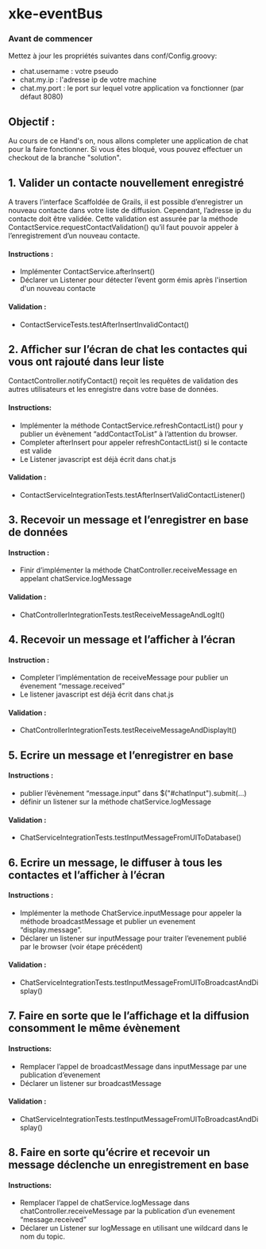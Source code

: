 # xke-eventBus #

### Avant de commencer ###

Mettez à jour les propriétés suivantes dans conf/Config.groovy:
 * chat.username : votre pseudo 
 * chat.my.ip : l'adresse ip de votre machine
 * chat.my.port : le port sur lequel votre application va fonctionner (par défaut 8080)


## Objectif : ##

Au cours de ce Hand's on, nous allons completer une application de chat pour la faire fonctionner.
Si vous êtes bloqué, vous pouvez effectuer un checkout de la branche "solution".


## 1. Valider un contacte nouvellement enregistré ##

A travers l’interface Scaffoldée de Grails, il est possible d’enregistrer un nouveau contacte dans votre liste de diffusion. 
Cependant, l’adresse ip du contacte doit être validée.
Cette validation est assurée par la méthode ContactService.requestContactValidation() qu’il faut pouvoir appeler à l’enregistrement d’un nouveau contacte.

#### Instructions : ####
 * Implémenter ContactService.afterInsert()
 * Déclarer un Listener pour détecter l’event gorm émis après l'insertion d'un nouveau contacte

#### Validation : ####
 * ContactServiceTests.testAfterInsertInvalidContact()




## 2. Afficher sur l’écran de chat les contactes qui vous ont rajouté dans leur liste ##
ContactController.notifyContact() reçoit les requêtes de validation des autres utilisateurs et les enregistre dans votre base de données.

#### Instructions: ####
 * Implémenter la méthode ContactService.refreshContactList() pour y publier un évènement “addContactToList” à l’attention du browser.
 * Completer afterInsert pour appeler refreshContactList() si le contacte est valide
 * Le Listener javascript est déjà écrit dans chat.js

#### Validation : ####
 * ContactServiceIntegrationTests.testAfterInsertValidContactListener()



## 3. Recevoir un message et l’enregistrer en base de données ##

#### Instruction : ####
 * Finir d’implémenter la méthode ChatController.receiveMessage en appelant chatService.logMessage


#### Validation : ####
 * ChatControllerIntegrationTests.testReceiveMessageAndLogIt()




## 4. Recevoir un message et l’afficher à l’écran ##

#### Instruction : ####
 * Completer l’implémentation de receiveMessage pour publier un évenement “message.received”
 * Le listener javascript est déjà écrit dans chat.js

#### Validation : ####
* ChatControllerIntegrationTests.testReceiveMessageAndDisplayIt()



## 5. Ecrire un message et l’enregistrer en base ##

#### Instructions : ####
 * publier l’évènement “message.input” dans $("#chatInput").submit(...)
 * définir un listener sur la méthode chatService.logMessage

#### Validation : ####
 * ChatServiceIntegrationTests.testInputMessageFromUIToDatabase()




## 6. Ecrire un message, le diffuser à tous les contactes et l’afficher à l’écran ##

#### Instructions : ####
 * Implémenter la methode ChatService.inputMessage pour appeler la méthode broadcastMessage et publier un evenement “display.message”.
 * Déclarer un listener sur inputMessage pour traiter l’evenement publié par le browser (voir étape précédent)

#### Validation : ####
 * ChatServiceIntegrationTests.testInputMessageFromUIToBroadcastAndDisplay()




## 7. Faire en sorte que le l’affichage et la diffusion consomment le même évènement ##

#### Instructions: ####
 * Remplacer  l’appel de broadcastMessage dans inputMessage par une publication d’evenement
 * Déclarer un listener sur broadcastMessage

#### Validation : ####
 * ChatServiceIntegrationTests.testInputMessageFromUIToBroadcastAndDisplay()




## 8. Faire en sorte qu’écrire et recevoir un message déclenche un enregistrement en base ##

#### Instructions: ####
 * Remplacer l’appel de chatService.logMessage dans chatController.receiveMessage par la publication d’un evenement “message.received”
 * Déclarer un Listener sur logMessage en utilisant une wildcard dans le nom du topic.

